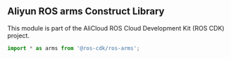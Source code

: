 ## Aliyun ROS arms Construct Library

This module is part of the AliCloud ROS Cloud Development Kit (ROS CDK) project.

```ts
import * as arms from '@ros-cdk/ros-arms';
```